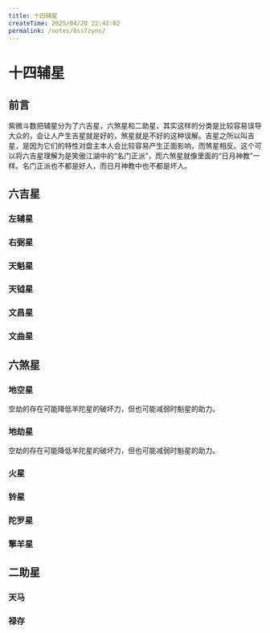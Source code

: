 ```yaml
---
title: 十四辅星
createTime: 2025/04/20 22:42:02
permalink: /notes/8ss7zyns/
---
```


# 十四辅星

## 前言

紫微斗数把辅星分为了六吉星，六煞星和二助星，其实这样的分类是比较容易误导大众的，会让人产生吉星就是好的，煞星就是不好的这种误解。吉星之所以叫吉星，是因为它们的特性对盘主本人会比较容易产生正面影响，而煞星相反。这个可以将六吉星理解为是笑傲江湖中的“名门正派”，而六煞星就像里面的“日月神教”一样。名门正派也不都是好人，而日月神教中也不都是坏人。





## 六吉星

### 左辅星



### 右弼星



### 天魁星



### 天钺星



### 文昌星



### 文曲星



## 六煞星



### 地空星

空劫的存在可能降低羊陀星的破坏力，但也可能减弱时魁星的助力。

### 地劫星

空劫的存在可能降低羊陀星的破坏力，但也可能减弱时魁星的助力。

### 火星



### 铃星



### 陀罗星



### 擎羊星





## 二助星



### 天马



### 禄存



